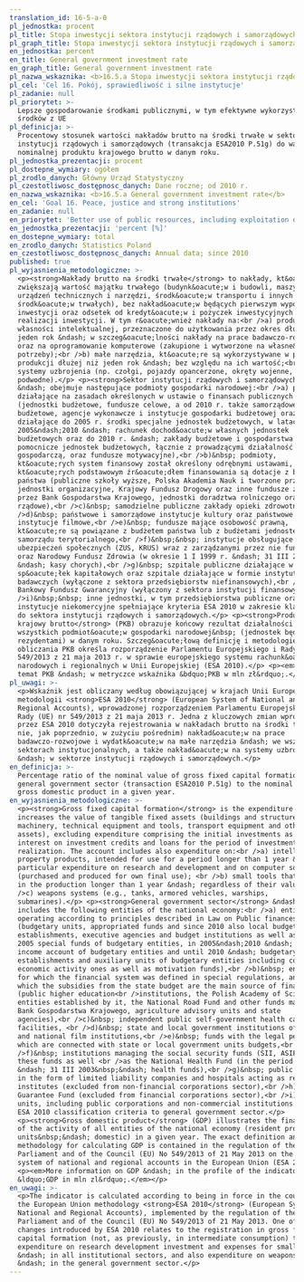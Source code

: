 ```yaml
---
translation_id: 16-5-a-0
pl_jednostka: procent
pl_title: Stopa inwestycji sektora instytucji rządowych i samorządowych
pl_graph_title: Stopa inwestycji sektora instytucji rządowych i samorządowych
en_jednostka: percent
en_title: General government investment rate
en_graph_title: General government investment rate
pl_nazwa_wskaznika: <b>16.5.a Stopa inwestycji sektora instytucji rządowych i samorządowych</b>
pl_cel: 'Cel 16. Pokój, sprawiedliwość i silne instytucje'
pl_zadanie: null
pl_priorytet: >-
  Lepsze gospodarowanie środkami publicznymi, w tym efektywne wykorzystanie
  środków z UE
pl_definicja: >-
  Procentowy stosunek wartości nakładów brutto na środki trwałe w sektorze
  instytucji rządowych i samorządowych (transakcja ESA2010 P.51g) do wartości
  nominalnej produktu krajowego brutto w danym roku.
pl_jednostka_prezentacji: procent
pl_dostepne_wymiary: ogółem
pl_zrodlo_danych: Główny Urząd Statystyczny
pl_czestotliwosc_dostępnosc_danych: Dane roczne; od 2010 r.
en_nazwa_wskaznika: <b>16.5.a General government investment rate</b>
en_cel: 'Goal 16. Peace, justice and strong institutions'
en_zadanie: null
en_priorytet: 'Better use of public resources, including exploitation of EU resources'
en_jednostka_prezentacji: 'percent [%]'
en_dostepne_wymiary: total
en_zrodlo_danych: Statistics Poland
en_czestotliwosc_dostępnosc_danych: Annual data; since 2010
published: true
pl_wyjasnienia_metodologiczne: >-
  <p><strong>Nakłady brutto na środki trwałe</strong> to nakłady, kt&oacute;re
  zwiększają wartość majątku trwałego (budynk&oacute;w i budowli, maszyn,
  urządzeń technicznych i narzędzi, środk&oacute;w transportu i innych
  środk&oacute;w trwałych), bez nakład&oacute;w będących pierwszym wyposażeniem
  inwestycji oraz odsetek od kredyt&oacute;w i pożyczek inwestycyjnych za okres
  realizacji inwestycji. W tym r&oacute;wnież nakłady na:<br />a) produkty
  własności intelektualnej, przeznaczone do użytkowania przez okres dłuższy niż
  jeden rok &ndash; w szczeg&oacute;lności nakłady na prace badawczo-rozwojowe
  oraz na oprogramowanie komputerowe (zakupione i wytworzone na własne&nbsp;
  potrzeby);<br />b) małe narzędzia, kt&oacute;re są wykorzystywane w procesie
  produkcji dłużej niż jeden rok &ndash; bez względu na ich wartość;<br />c)
  systemy uzbrojenia (np. czołgi, pojazdy opancerzone, okręty wojenne, łodzie
  podwodne).</p> <p><strong>Sektor instytucji rządowych i samorządowych</strong>
  &ndash; obejmuje następujące podmioty gospodarki narodowej:<br />a) podmioty
  działające na zasadach określonych w ustawie o finansach publicznych
  (jednostki budżetowe, fundusze celowe, a od 2010 r. także samorządowe zakłady
  budżetowe, agencje wykonawcze i instytucje gospodarki budżetowej oraz
  działające do 2005 r. środki specjalne jednostek budżetowych, w latach
  2005&ndash;2010 &ndash; rachunek dochod&oacute;w własnych jednostek
  budżetowych oraz do 2010 r. &ndash; zakłady budżetowe i gospodarstwa
  pomocnicze jednostek budżetowych, łącznie z prowadzącymi działalność
  gospodarczą, oraz fundusze motywacyjne),<br />b)&nbsp; podmioty,
  kt&oacute;rych system finansowy został określony odrębnymi ustawami, a
  kt&oacute;rych podstawowym źr&oacute;dłem finansowania są dotacje z budżetu
  państwa (publiczne szkoły wyższe, Polska Akademia Nauk i tworzone przez nią
  jednostki organizacyjne, Krajowy Fundusz Drogowy oraz inne fundusze zarządzane
  przez Bank Gospodarstwa Krajowego, jednostki doradztwa rolniczego oraz agencje
  rządowe),<br />c)&nbsp; samodzielne publiczne zakłady opieki zdrowotnej,<br
  />d)&nbsp; państwowe i samorządowe instytucje kultury oraz państwowe
  instytucje filmowe,<br />e)&nbsp; fundusze mające osobowość prawną,
  kt&oacute;re są powiązane z budżetem państwa lub z budżetami jednostek
  samorządu terytorialnego,<br />f)&nbsp;&nbsp; instytucje obsługujące fundusze
  ubezpieczeń społecznych (ZUS, KRUS) wraz z zarządzanymi przez nie funduszami
  oraz Narodowy Fundusz Zdrowia (w okresie 1 I 1999 r. &ndash; 31 III 2003 r.
  &ndash; kasy chorych),<br />g)&nbsp; szpitale publiczne działające w formie
  sp&oacute;łek kapitałowych oraz szpitale działające w formie instytut&oacute;w
  badawczych (wyłączone z sektora przedsiębiorstw niefinansowych),<br />h)&nbsp;
  Bankowy Fundusz Gwarancyjny (wyłączony z sektora instytucji finansowych),<br
  />i)&nbsp;&nbsp; inne jednostki, w tym przedsiębiorstwa publiczne oraz
  instytucje niekomercyjne spełniające kryteria ESA 2010 w zakresie klasyfikacji
  do sektora instytucji rządowych i samorządowych.</p> <p><strong>Produkt
  krajowy brutto</strong> (PKB) obrazuje końcowy rezultat działalności
  wszystkich podmiot&oacute;w gospodarki narodowej&nbsp; (jednostek będących
  rezydentami) w danym roku. Szczeg&oacute;łową definicję i metodologię
  obliczania PKB określa rozporządzenie Parlamentu Europejskiego i Rady (UE) nr
  549/2013 z 21 maja 2013 r. w sprawie europejskiego systemu rachunk&oacute;w
  narodowych i regionalnych w Unii Europejskiej (ESA 2010).</p> <p><em>Więcej na
  temat PKB &ndash; w metryczce wskaźnika &bdquo;PKB w mln zł&rdquo;.</em></p>
pl_uwagi: >-
  <p>Wskaźnik jest obliczany według obowiązującej w krajach Unii Europejskiej
  metodologii <strong>ESA 2010</strong> (European System of National and
  Regional Accounts), wprowadzonej rozporządzeniem Parlamentu Europejskiego i
  Rady (UE) nr 549/2013 z 21 maja 2013 r. Jedna z kluczowych zmian wprowadzonych
  przez ESA 2010 dotyczyła rejestrowania w nakładach brutto na środki trwałe (a
  nie, jak poprzednio, w zużyciu pośrednim) nakład&oacute;w na prace
  badawczo-rozwojowe i wydatk&oacute;w na małe narzędzia &ndash; we wszystkich
  sektorach instytucjonalnych, a także nakład&oacute;w na systemy uzbrojenia
  &ndash; w sektorze instytucji rządowych i samorządowych.</p>
en_definicja: >-
  Percentage ratio of the nominal value of gross fixed capital formation in
  general government sector (transaction ESA2010 P.51g) to the nominal value of
  gross domestic product in a given year.
en_wyjasnienia_metodologiczne: >-
  <p><strong>Gross fixed capital formation</strong> is the expenditure which
  increases the value of tangible fixed assets (buildings and structures,
  machinery, technical equipment and tools, transport equipment and other fixed
  assets), excluding expenditure comprising the initial investments as well as
  interest on investment credits and loans for the period of investment
  realization. The account includes also expenditure on:<br />a) intellectual
  property products, intended for use for a period longer than 1 year &ndash; in
  particular expenditure on research and development and on computer software
  (purchased and produced for own final use); <br />b) small tools that are used
  in the production longer than 1 year &ndash; regardless of their value;<br
  />c) weapons systems (e.g., tanks, armored vehicles, warships,
  submarines).</p> <p><strong>General government sector</strong> &ndash;
  includes the following entities of the national economy:<br />a) entities
  operating according to principles described in Law on Public finances
  (budgetary units, appropriated funds and since 2010 also local budgetary
  establishments, executive agencies and budget institutions as well as until
  2005 special funds of budgetary entities, in 2005&ndash;2010 &ndash; own
  income account of budgetary entities and until 2010 &ndash; budgetary
  establishments and auxiliary units of budgetary entities including conducting
  economic activity ones as well as motivation funds),<br />b)&nbsp; entities
  for which the financial system was defined in special regulations, and for
  which the subsidies from the state budget are the main source of financing
  (public higher education<br />institutions, the Polish Academy of Science and
  entities established by it, the National Road Fund and other funds managed by
  Bank Gospodarstwa Krajowego, agriculture advisory units and state
  agencies),<br />c)&nbsp; independent public self-government health care
  facilities, <br />d)&nbsp; state and local government institutions of culture
  and national film institutions,<br />e)&nbsp; funds with the legal personality
  which are connected with state or local government units budgets,<br
  />f)&nbsp; institutions managing the social security funds (SII, ASIF) and
  these funds as well <br />as the National Health Fund (in the period 1 I 1999
  &ndash; 31 III 2003&nbsp;&ndash; health funds),<br />g)&nbsp; public hospitals
  in the form of limited liability companies and hospitals acting as research
  institutes (excluded from non-financial corporations sector),<br />h) Bank
  Guarantee Fund (excluded from financial corporations sector),<br />i) other
  units, including public corporations and non-commercial institutions that meet
  ESA 2010 classification criteria to general government sector.</p>
  <p><strong>Gross domestic product</strong> (GDP) illustrates the final result
  of the activity of all entities of the national economy (resident producer
  units&nbsp;&ndash; domestic) in a given year. The exact definition and
  methodology for calculating GDP is contained in the regulation of the
  Parliament and of the Council (EU) No 549/2013 of 21 May 2013 on the European
  system of national and regional accounts in the European Union (ESA 2010).</p>
  <p><em>More information on GDP &ndash; in the profile of the indicator
  &ldquo;GDP in mln zl&rdquo;.</em></p>
en_uwagi: >-
  <p>The indicator is calculated according to being in force in the countries of
  the European Union methodology <strong>ESA 2010</strong> (European System of
  National and Regional Accounts), implemented by the regulation of the European
  Parliament and of the Council (EU) No 549/2013 of 21 May 2013. One of the key
  changes introduced by ESA 2010 relates to the registration in gross fixed
  capital formation (not, as previously, in intermediate consumption) the
  expenditure on research development investment and expenses for small tools
  &ndash; in all institutional sectors, and also expenditure on weapons systems
  &ndash; in the general government sector.</p>
---
```

